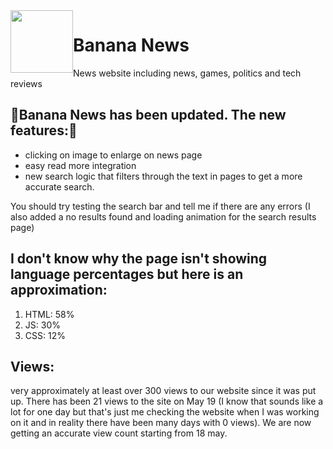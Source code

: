 <img src="https://github.com/banana-news/banana/assets/91766342/0892b7f9-68f3-409a-985d-62d6318c099c" height="100" width="100" style="float:left;">

# Banana News
News website including news, games, politics and tech reviews


## 🎉Banana News has been updated. The new features:🎉
- clicking on image to enlarge on news page
- easy read more integration
- new search logic that filters through the text in pages to get a more accurate search.

You should try testing the search bar and tell me if there are any errors
(I also added a no results found and loading animation for the search results page)


## I don't know why the page isn't showing language percentages but here is an approximation:
1. HTML: 58%
2. JS: 30%
3. CSS: 12%

## Views:
very approximately at least over 300 views to our website since it was put up. There has been 21 views to the site on May 19 (I know that sounds like a lot for one day but that's just me checking the website when I was working on it and in reality there have been many days with 0 views). We are now getting an accurate view count starting from 18 may.


